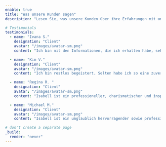 ```yaml
---
enable: true
title: "Was unsere Kunden sagen"
description: "Lesen Sie, was unsere Kunden über ihre Erfahrungen mit unseren Coachings und Trainings sagen. Erfolgsgeschichten aus erster Hand!"

# Testimonials
testimonials:
  - name: "Ivana S."
    designation: "Client"
    avatar: "/images/avatar-sm.png"
    content: "Ich bin mit den Informationen, die ich erhalten habe, sehr zufrieden. Das Seminar wurde auf einem sehr professionellen Niveau durchgeführt, die Präsentation was sehr präzise und lehrreich."

  - name: "Kim V."
    designation: "Client"
    avatar: "/images/avatar-sm.png"
    content: "Ich bin restlos begeistert. Selten habe ich so eine zuverlässige, konsistente Kommunikation erlebt, so viel Wertschätzung erfahren und insgesamt so gut mit jemandem zusammen gearbeitet."

  - name: "Regina R. "
    designation: "Client"
    avatar: "/images/avatar-sm.png"
    content: "Isabell ist ein professioneller, charismatischer und inspirierender Coach. Die Zusammenarbeit mit ihr ist nicht nur sehr effektiv, sondern durch ihre herzliche, emphatische und offene Art auch sehr angenehm und unterhaltsam. "

  - name: "Michael M."
    designation: "Client"
    avatar: "/images/avatar-sm.png"
    content: "Isabell ist ein unglaublich hervorragender sowie professioneller Coach und Trainer. Sie versteht es wie keine andere, genau an den richtigen Punkten anzusetzen und ein tiefgreifendes Verständnis für jede Thematik zu entwickeln. Ich kann eine 100%ige Empfehlung aussprechen und werde sie wieder beauftragen. "

# don't create a separate page
_build:
  render: "never"
---
```

